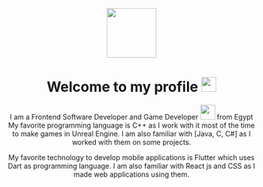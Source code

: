 <div id="header" align="center">
  <img src="https://media.giphy.com/media/M9gbBd9nbDrOTu1Mqx/giphy.gif" width="100"/>
</div>

<div align="center">
<h1>
  Welcome to my profile
  <img src="https://media.giphy.com/media/hvRJCLFzcasrR4ia7z/giphy.gif" width="30px"/>
</h1>
</div>

<div align="center">
I am a Frontend Software Developer and Game Developer <img src="https://media.giphy.com/media/WUlplcMpOCEmTGBtBW/giphy.gif" width="30"> from Egypt
</div>

<div align="center">
My favorite programming language is C++ as I work with it most of the time to make games in Unreal Engine.
I am also familiar with [Java, C, C#] as I worked with them on some projects.
  
My favorite technology to develop mobile applications is Flutter which uses Dart as programming language.
I am also familiar with React js and CSS as I made web applications using them.
</div>
